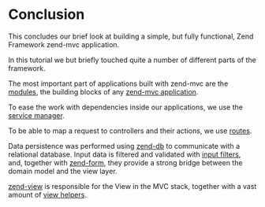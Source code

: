 # Conclusion

This concludes our brief look at building a simple, but fully functional,
Zend Framework zend-mvc application.

In this tutorial we but briefly touched quite a number of different parts of the
framework.

The most important part of applications built with zend-mvc are the
[modules](https://zendframework.github.io/zend-modulemanager/intro/), the
building blocks of any [zend-mvc application](https://zendframework.github.io/zend-mvc/quick-start/).

To ease the work with dependencies inside our applications, we use the
[service manager](https://zendframework.github.io/zend-servicemanager/quick-start/).

To be able to map a request to controllers and their actions, we use
[routes](https://zendframework.github.io/zend-router/routing/).

Data persistence was performed using
[zend-db](https://zendframework.github.io/zend-db/adapter/) to communicate with
a relational database. Input data is filtered and validated with [input
filters](https://zendframework.github.io/zend-inputfilter/intro/),
and, together with [zend-form](https://zendframework.github.io/zend-form/intro/),
they provide a strong bridge between the domain model and the view layer.

[zend-view](https://zendframework.github.io/zend-view/quick-start/) is
responsible for the View in the MVC stack, together with a vast amount of
[view helpers](https://zendframework.github.io/zend-view/helpers/intro/).

